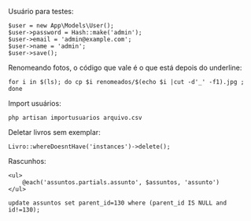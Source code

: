 Usuário para testes:

    $user = new App\Models\User();
    $user->password = Hash::make('admin');
    $user->email = 'admin@example.com';
    $user->name = 'admin';
    $user->save();

Renomeando fotos, o código que vale é o que está depois do underline:

    for i in $(ls); do cp $i renomeados/$(echo $i |cut -d'_' -f1).jpg ; done

Import usuários:

    php artisan importusuarios arquivo.csv

Deletar livros sem exemplar:

    Livro::whereDoesntHave('instances')->delete();


Rascunhos:

    <ul>
        @each('assuntos.partials.assunto', $assuntos, 'assunto')
    </ul>

    update assuntos set parent_id=130 where (parent_id IS NULL and id!=130);
